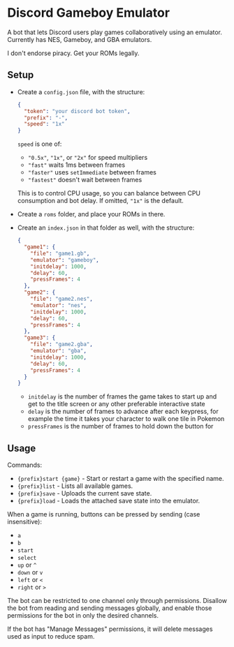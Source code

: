 # Discord Gameboy Emulator

A bot that lets Discord users play games collaboratively using an emulator.  
Currently has NES, Gameboy, and GBA emulators.

I don't endorse piracy. Get your ROMs legally.

## Setup

- Create a `config.json` file, with the structure:
  ```json
  {
    "token": "your discord bot token",
    "prefix": "-",
    "speed": "1x"
  }
  ```
  `speed` is one of:
  - `"0.5x"`, `"1x"`, or `"2x"` for speed multipliers
  - `"fast"` waits 1ms between frames
  - `"faster"` uses `setImmediate` between frames
  - `"fastest"` doesn't wait between frames
  
  This is to control CPU usage, so you can balance between CPU consumption and bot delay. If omitted, `"1x"` is the default.
- Create a `roms` folder, and place your ROMs in there.
- Create an `index.json` in that folder as well, with the structure:
  ```json
  {
    "game1": {
      "file": "game1.gb",
      "emulator": "gameboy",
      "initdelay": 1000,
      "delay": 60,
      "pressFrames": 4
    },
    "game2": {
      "file": "game2.nes",
      "emulator": "nes",
      "initdelay": 1000,
      "delay": 60,
      "pressFrames": 4
    },
    "game3": {
      "file": "game2.gba",
      "emulator": "gba",
      "initdelay": 1000,
      "delay": 60,
      "pressFrames": 4
    }
  }
  ```
  - `initdelay` is the number of frames the game takes to start up and get to the title screen or any other preferable interactive state
  - `delay` is the number of frames to advance after each keypress, for example the time it takes your character to walk one tile in Pokemon
  - `pressFrames` is the number of frames to hold down the button for

## Usage

Commands:
- `{prefix}start {game}` - Start or restart a game with the specified name.
- `{prefix}list` - Lists all available games.
- `{prefix}save` - Uploads the current save state.
- `{prefix}load` - Loads the attached save state into the emulator.

When a game is running, buttons can be pressed by sending (case insensitive):
- `a`
- `b`
- `start`
- `select`
- `up` or `^`
- `down` or `v`
- `left` or `<`
- `right` or `>`

The bot can be restricted to one channel only through permissions. Disallow the bot from reading and sending messages globally, and enable those permissions for the bot in only the desired channels.

If the bot has "Manage Messages" permissions, it will delete messages used as input to reduce spam.
